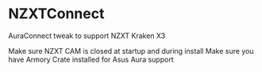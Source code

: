 # NZXTConnect
AuraConnect tweak to support NZXT Kraken X3

Make sure NZXT CAM is closed at startup and during install
Make sure you have Armory Crate installed for Asus Aura support
